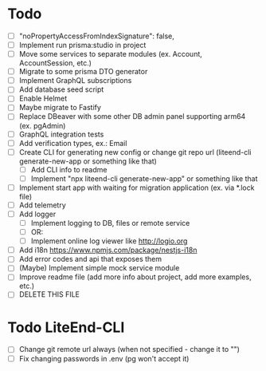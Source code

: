 # Todo

- [ ] "noPropertyAccessFromIndexSignature": false,
- [ ] Implement run prisma:studio in project
- [ ] Move some services to separate modules (ex. Account, AccountSession, etc.)
- [ ] Migrate to some prisma DTO generator
- [ ] Implement GraphQL subscriptions
- [ ] Add database seed script
- [ ] Enable Helmet
- [ ] Maybe migrate to Fastify
- [ ] Replace DBeaver with some other DB admin panel supporting arm64 (ex. pgAdmin)
- [ ] GraphQL integration tests
- [ ] Add verification types, ex.: Email
- [ ] Create CLI for generating new config or change git repo url (liteend-cli generate-new-app or something like that)
  - [ ] Add CLI info to readme
  - [ ] Implement "npx liteend-cli generate-new-app" or something like that
- [ ] Implement start app with waiting for migration application (ex. via *.lock file)
- [ ] Add telemetry
- [ ] Add logger
  - [ ] Implement logging to DB, files or remote service
  - [ ] OR:
  - [ ] Implement online log viewer like http://logio.org
- [ ] Add i18n https://www.npmjs.com/package/nestjs-i18n
- [ ] Add error codes and api that exposes them
- [ ] (Maybe) Implement simple mock service module
- [ ] Improve readme file (add more info about project, add more examples, etc.)
- [ ] DELETE THIS FILE

# Todo LiteEnd-CLI

- [ ] Change git remote url always (when not specified - change it to "")
- [ ] Fix changing passwords in .env (pg won't accept it)
